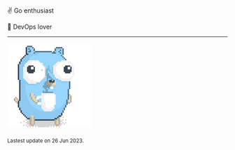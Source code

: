 :v: Go enthusiast

:muscle: DevOps lover

---

![Image alt text](/images/gopher_with_coffee.gif)


<sub>Lastest update on 26 Jun 2023.</sub>
